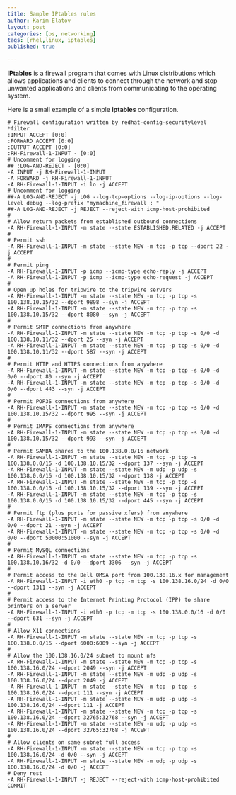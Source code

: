 ```yaml
---
title: Sample IPtables rules
author: Karim Elatov
layout: post
categories: [os, networking]
tags: [rhel,linux, iptables]
published: true

---
```

**IPtables** is a firewall program that comes with Linux distributions which allows applications and clients to connect through the network and stop unwanted applications and clients from communicating to the operating system.

Here is a small example of a simple **iptables** configuration.


	# Firewall configuration written by redhat-config-securitylevel  
	*filter  
	:INPUT ACCEPT [0:0]  
	:FORWARD ACCEPT [0:0]  
	:OUTPUT ACCEPT [0:0]  
	:RH-Firewall-1-INPUT - [0:0]  
	# Uncomment for logging  
	## :LOG-AND-REJECT - [0:0]  
	-A INPUT -j RH-Firewall-1-INPUT  
	-A FORWARD -j RH-Firewall-1-INPUT  
	-A RH-Firewall-1-INPUT -i lo -j ACCEPT  
	# Uncomment for logging  
	##-A LOG-AND-REJECT -j LOG --log-tcp-options --log-ip-options --log-level debug --log-prefix "mymachine_firewall : "  
	##-A LOG-AND-REJECT -j REJECT --reject-with icmp-host-prohibited  
	#  
	# Allow return packets from established outbound connections  
	-A RH-Firewall-1-INPUT -m state --state ESTABLISHED,RELATED -j ACCEPT  
	#  
	# Permit ssh  
	-A RH-Firewall-1-INPUT -m state --state NEW -m tcp -p tcp --dport 22 -j ACCEPT  
	#  
	# Permit ping  
	-A RH-Firewall-1-INPUT -p icmp --icmp-type echo-reply -j ACCEPT  
	-A RH-Firewall-1-INPUT -p icmp --icmp-type echo-request -j ACCEPT  
	#  
	# Open up holes for tripwire to the tripwire servers  
	-A RH-Firewall-1-INPUT -m state --state NEW -m tcp -p tcp -s 100.138.10.15/32 --dport 9898 --syn -j ACCEPT  
	-A RH-Firewall-1-INPUT -m state --state NEW -m tcp -p tcp -s 100.138.10.15/32 --dport 8080 --syn -j ACCEPT  
	#  
	# Permit SMTP connections from anywhere  
	-A RH-Firewall-1-INPUT -m state --state NEW -m tcp -p tcp -s 0/0 -d 100.138.10.11/32 --dport 25 --syn -j ACCEPT  
	-A RH-Firewall-1-INPUT -m state --state NEW -m tcp -p tcp -s 0/0 -d 100.138.10.11/32 --dport 587 --syn -j ACCEPT  
	#  
	# Permit HTTP and HTTPS connections from anywhere  
	-A RH-Firewall-1-INPUT -m state --state NEW -m tcp -p tcp -s 0/0 -d 0/0 --dport 80 --syn -j ACCEPT  
	-A RH-Firewall-1-INPUT -m state --state NEW -m tcp -p tcp -s 0/0 -d 0/0 --dport 443 --syn -j ACCEPT  
	#  
	# Permit POP3S connections from anywhere  
	-A RH-Firewall-1-INPUT -m state --state NEW -m tcp -p tcp -s 0/0 -d 100.138.10.15/32 --dport 995 --syn -j ACCEPT  
	#  
	# Permit IMAPS connections from anywhere  
	-A RH-Firewall-1-INPUT -m state --state NEW -m tcp -p tcp -s 0/0 -d 100.138.10.15/32 --dport 993 --syn -j ACCEPT  
	#  
	# Permit SAMBA shares to the 100.138.0.0/16 network  
	-A RH-Firewall-1-INPUT -m state --state NEW -m tcp -p tcp -s 100.138.0.0/16 -d 100.138.10.15/32 --dport 137 --syn -j ACCEPT  
	-A RH-Firewall-1-INPUT -m state --state NEW -m udp -p udp -s 100.138.0.0/16 -d 100.138.10.15/32 --dport 138 -j ACCEPT  
	-A RH-Firewall-1-INPUT -m state --state NEW -m tcp -p tcp -s 100.138.0.0/16 -d 100.138.10.15/32 --dport 139 --syn -j ACCEPT  
	-A RH-Firewall-1-INPUT -m state --state NEW -m tcp -p tcp -s 100.138.0.0/16 -d 100.138.10.15/32 --dport 445 --syn -j ACCEPT  
	#  
	# Permit ftp (plus ports for passive xfers) from anywhere  
	-A RH-Firewall-1-INPUT -m state --state NEW -m tcp -p tcp -s 0/0 -d 0/0 --dport 21 --syn -j ACCEPT  
	-A RH-Firewall-1-INPUT -m state --state NEW -m tcp -p tcp -s 0/0 -d 0/0 --dport 50000:51000 --syn -j ACCEPT  
	#  
	# Permit MySQL connections  
	-A RH-Firewall-1-INPUT -m state --state NEW -m tcp -p tcp -s 100.138.10.16/32 -d 0/0 --dport 3306 --syn -j ACCEPT  
	#  
	# Permit access to the Dell OMSA port from 100.138.16.x for management  
	-A RH-Firewall-1-INPUT -i eth0 -p tcp -m tcp -s 100.138.16.0/24 -d 0/0 --dport 1311 --syn -j ACCEPT  
	#  
	# Permit access to the Internet Printing Protocol (IPP) to share printers on a server  
	-A RH-Firewall-1-INPUT -i eth0 -p tcp -m tcp -s 100.138.0.0/16 -d 0/0 --dport 631 --syn -j ACCEPT  
	#  
	# Allow X11 connections  
	-A RH-Firewall-1-INPUT -m state --state NEW -m tcp -p tcp -s 100.138.0.0/16 --dport 6000:6009 --syn -j ACCEPT  
	#  
	# Allow the 100.138.16.0/24 subnet to mount nfs  
	-A RH-Firewall-1-INPUT -m state --state NEW -m tcp -p tcp -s 100.138.16.0/24 --dport 2049 --syn -j ACCEPT  
	-A RH-Firewall-1-INPUT -m state --state NEW -m udp -p udp -s 100.138.16.0/24 --dport 2049 -j ACCEPT  
	-A RH-Firewall-1-INPUT -m state --state NEW -m tcp -p tcp -s 100.138.16.0/24 --dport 111 --syn -j ACCEPT  
	-A RH-Firewall-1-INPUT -m state --state NEW -m udp -p udp -s 100.138.16.0/24 --dport 111 -j ACCEPT  
	-A RH-Firewall-1-INPUT -m state --state NEW -m tcp -p tcp -s 100.138.16.0/24 --dport 32765:32768 --syn -j ACCEPT  
	-A RH-Firewall-1-INPUT -m state --state NEW -m udp -p udp -s 100.138.16.0/24 --dport 32765:32768 -j ACCEPT  
	#  
	# Allow clients on same subnet full access  
	-A RH-Firewall-1-INPUT -m state --state NEW -m tcp -p tcp -s 100.138.16.0/24 -d 0/0 --syn -j ACCEPT  
	-A RH-Firewall-1-INPUT -m state --state NEW -m udp -p udp -s 100.138.16.0/24 -d 0/0 -j ACCEPT  
	# Deny rest  
	-A RH-Firewall-1-INPUT -j REJECT --reject-with icmp-host-prohibited  
	COMMIT  
